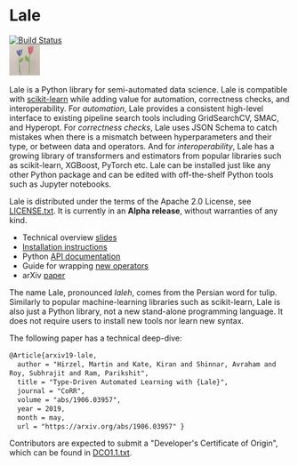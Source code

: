 # Lale

[![Build Status](https://travis-ci.com/IBM/lale.svg?branch=master)](https://travis-ci.com/IBM/lale)
<br />
<img src="docs/img/lale_logo.jpg" alt="logo" width="55px"/>

Lale is a Python library for semi-automated data science.
Lale is compatible with [scikit-learn](https://scikit-learn.org) while
adding value for automation, correctness checks, and interoperability.
For *automation*, Lale provides a consistent high-level interface to
existing pipeline search tools including GridSearchCV, SMAC, and
Hyperopt.
For *correctness checks*, Lale uses JSON Schema to catch mistakes when
there is a mismatch between hyperparameters and their type, or between
data and operators.
And for *interoperability*, Lale has a growing library of transformers
and estimators from popular libraries such as scikit-learn, XGBoost,
PyTorch etc.
Lale can be installed just like any other Python package and can be
edited with off-the-shelf Python tools such as Jupyter notebooks.

Lale is distributed under the terms of the Apache 2.0 License, see
[LICENSE.txt](LICENSE.txt). It is currently in an **Alpha release**,
without warranties of any kind.

* Technical overview [slides](talks/2019-0529-lale.pdf)
* [Installation instructions](docs/installation.md)
* Python [API documentation](https://lale.readthedocs.io/en/latest/)
* Guide for wrapping [new operators](docs/new_operators.md)
* arXiv [paper](https://arxiv.org/pdf/1906.03957.pdf)

The name Lale, pronounced *laleh*, comes from the Persian word for
tulip. Similarly to popular machine-learning libraries such as
scikit-learn, Lale is also just a Python library, not a new stand-alone
programming language. It does not require users to install new tools
nor learn new syntax.

The following paper has a technical deep-dive:
```
@Article{arxiv19-lale,
  author = "Hirzel, Martin and Kate, Kiran and Shinnar, Avraham and Roy, Subhrajit and Ram, Parikshit",
  title = "Type-Driven Automated Learning with {Lale}",
  journal = "CoRR",
  volume = "abs/1906.03957",
  year = 2019,
  month = may,
  url = "https://arxiv.org/abs/1906.03957" }
```

Contributors are expected to submit a "Developer's Certificate of
Origin", which can be found in [DCO1.1.txt](DCO1.1.txt).
